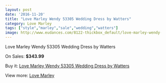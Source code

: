 ```yaml
---
layout: post
date: '2016-11-20'
title: "Love Marley Wendy 53305 Wedding Dress by Watters"
category: Love Marley
tags: ["style","marley","sale","wedding","watters"]
image: http://www.eudances.com/8122-thickbox_default/love-marley-wendy-53305-wedding-dress-by-watters.jpg
---
```

Love Marley Wendy 53305 Wedding Dress by Watters

On Sales: **$343.99**
<a href="https://www.eudances.com/en/love-marley/2822-love-marley-wendy-53305-wedding-dress-by-watters.html"><amp-img layout="responsive" width="600" height="600" src="//www.eudances.com/8122-thickbox_default/love-marley-wendy-53305-wedding-dress-by-watters.jpg" alt="Love Marley Wendy 53305 Wedding Dress by Watters 0" /></a>
<a href="https://www.eudances.com/en/love-marley/2822-love-marley-wendy-53305-wedding-dress-by-watters.html"><amp-img layout="responsive" width="600" height="600" src="//www.eudances.com/8123-thickbox_default/love-marley-wendy-53305-wedding-dress-by-watters.jpg" alt="Love Marley Wendy 53305 Wedding Dress by Watters 1" /></a>
<a href="https://www.eudances.com/en/love-marley/2822-love-marley-wendy-53305-wedding-dress-by-watters.html"><amp-img layout="responsive" width="600" height="600" src="//www.eudances.com/8124-thickbox_default/love-marley-wendy-53305-wedding-dress-by-watters.jpg" alt="Love Marley Wendy 53305 Wedding Dress by Watters 2" /></a>
<a href="https://www.eudances.com/en/love-marley/2822-love-marley-wendy-53305-wedding-dress-by-watters.html"><amp-img layout="responsive" width="600" height="600" src="//www.eudances.com/8125-thickbox_default/love-marley-wendy-53305-wedding-dress-by-watters.jpg" alt="Love Marley Wendy 53305 Wedding Dress by Watters 3" /></a>
<a href="https://www.eudances.com/en/love-marley/2822-love-marley-wendy-53305-wedding-dress-by-watters.html"><amp-img layout="responsive" width="600" height="600" src="//www.eudances.com/8126-thickbox_default/love-marley-wendy-53305-wedding-dress-by-watters.jpg" alt="Love Marley Wendy 53305 Wedding Dress by Watters 4" /></a>

Buy it: [Love Marley Wendy 53305 Wedding Dress by Watters](https://www.eudances.com/en/love-marley/2822-love-marley-wendy-53305-wedding-dress-by-watters.html "Love Marley Wendy 53305 Wedding Dress by Watters")

View more: [Love Marley](https://www.eudances.com/en/44-love-marley "Love Marley")
